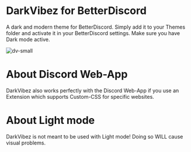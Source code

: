 # DarkVibez for BetterDiscord
A dark and modern theme for BetterDiscord. Simply add it to your Themes folder and activate it in your BetterDiscord settings. Make sure you have Dark mode active.

![dv-small](https://user-images.githubusercontent.com/84387545/186991372-f55b08da-2293-4e84-9881-6c3c50b5a2af.png)

# About Discord Web-App
DarkVibez also works perfectly with the Discord Web-App if you use an Extension which supports Custom-CSS for specific websites.

# About Light mode
DarkVibez is not meant to be used with Light mode! Doing so WILL cause visual problems.

